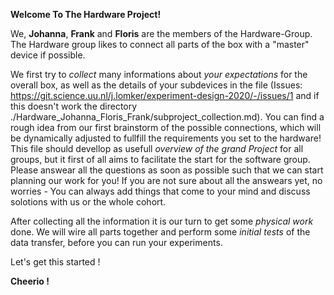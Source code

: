 **Welcome To The Hardware Project!**

We, **Johanna**, **Frank** and **Floris** are the members of the Hardware-Group.
The Hardware group likes to connect all parts of the box with a "master" device if possible. 

We first try to *collect* many informations about *your expectations* for the overall box, as well as the details of your subdevices in the file (Issues: https://git.science.uu.nl/j.lomker/experiment-design-2020/-/issues/1 and if this doesn't work the directory ./Hardware_Johanna_Floris_Frank/subproject_collection.md). You can find a rough idea from our first brainstorm of the possible connections, which will be dynamically adjusted to fullfill the requirements you set to the hardware!
This file should devellop as usefull *overview of the grand Project* for all groups, but it first of all aims to facilitate the start for the software group.
Please answear all the questions as soon as possible such that we can start planning our work for you! 
If you are not sure about all the answears yet, no worries - You can always add things that come to your mind and discuss solotions with us or the whole cohort.

After collecting all the information it is our turn to get some *physical work* done. 
We will wire all parts together and perform some *initial tests* of the data transfer, before you can run your experiments.

Let's get this started !

**Cheerio !**
